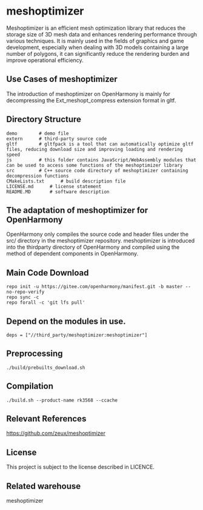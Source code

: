 # meshoptimizer
Meshoptimizer is an efficient mesh optimization library that reduces the storage size of 3D mesh data and enhances rendering performance through various techniques. It is mainly used in the fields of graphics and game development, especially when dealing with 3D models containing a large number of polygons, it can significantly reduce the rendering burden and improve operational efficiency. 

## Use Cases of meshoptimizer
The introduction of meshoptimizer on OpenHarmony is mainly for decompressing the Ext_meshopt_compress extension format in gltf. 

## Directory Structure 
```
demo        # demo file
extern      # third-party source code
gltf        # gltfpack is a tool that can automatically optimize gltf files, reducing download size and improving loading and rendering speed
js          # this folder contains JavaScript/WebAssembly modules that can be used to access some functions of the meshoptimizer library
src         # C++ source code directory of meshoptimizer containing decompression functions
CMakeLists.txt      # build description file
LICENSE.md      # license statement
README.MD       # software description 
```


## The adaptation of meshoptimizer for OpenHarmony
OpenHarmony only compiles the source code and header files under the src/ directory in the meshoptimizer repository. meshoptimizer is introduced into the thirdparty directory of OpenHarmony and compiled using the method of dependent components in OpenHarmony. 

## Main Code Download 
```
repo init -u https://gitee.com/openharmony/manifest.git -b master --no-repo-verify
repo sync -c
repo forall -c 'git lfs pull'
```


## Depend on the modules in use. 
```
deps = ["//third_party/meshoptimizer:meshoptimizer"]
```


## Preprocessing 
```
./build/prebuilts_download.sh
```


## Compilation 
```
./build.sh --product-name rk3568 --ccache
```


## Relevant References 
https://github.com/zeux/meshoptimizer


## License
This project is subject to the license described in LICENCE. 

## Related warehouse 
meshoptimizer